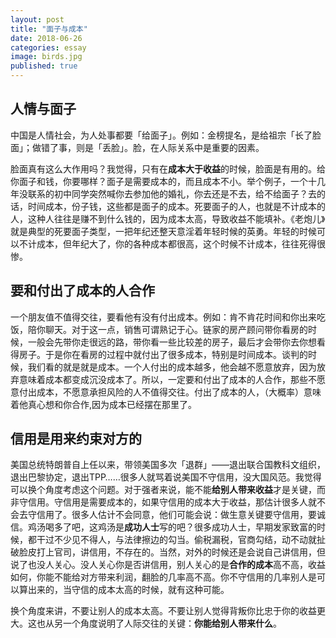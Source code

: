 ```yaml
---
layout: post
title: "面子与成本"
date: 2018-06-26
categories: essay
image: birds.jpg
published: true
---
```


## 人情与面子
中国是人情社会，为人处事都要「给面子」。例如：金榜提名，是给祖宗「长了脸面」；做错了事，则是「丢脸」。脸，在人际关系中是重要的因素。

脸面真有这么大作用吗？我觉得，只有在**成本大于收益**的时候，脸面是有用的。给你面子和钱，你要哪样？面子是需要成本的，而且成本不小。举个例子，一个十几年没联系的初中同学突然喊你去参加他的婚礼，你去还是不去，给不给面子？去的话，时间成本，份子钱，这些都是面子的成本。死要面子的人，也就是不计成本的人，这种人往往是赚不到什么钱的，因为成本太高，导致收益不能填补。《老炮儿》就是典型的死要面子类型，一把年纪还整天意淫着年轻时候的英勇。年轻的时候可以不计成本，但年纪大了，你的各种成本都很高，这个时候不计成本，往往死得很惨。

## 要和付出了成本的人合作

一个朋友值不值得交往，要看他有没有付出成本。例如：肯不肯花时间和你出来吃饭，陪你聊天。对于这一点，销售可谓熟记于心。链家的房产顾问带你看房的时候，一般会先带你走很远的路，带你看一些比较差的房子，最后才会带你去你想看得房子。于是你在看房的过程中就付出了很多成本，特别是时间成本。谈判的时候，我们看的就是就是成本。一个人付出的成本越多，他会越不愿意放弃，因为放弃意味着成本都变成沉没成本了。所以，一定要和付出了成本的人合作，那些不愿意付出成本，不愿意承担风险的人不值得交往。付出了成本的人，（大概率）意味着他真心想和你合作,因为成本已经摆在那里了。

## 信用是用来约束对方的

美国总统特朗普自上任以来，带领美国多次「退群」——退出联合国教科文组织，退出巴黎协定，退出TPP……很多人就骂着说美国不守信用，没大国风范。我觉得可以换个角度考虑这个问题。对于强者来说，能不能**给别人带来收益**才是关键，而非守信用。守信用是需要成本的，如果守信用的成本大于收益，那估计很多人就不会去守信用了。很多人估计不会同意，他们可能会说：做生意关键要守信用，要诚信。鸡汤喝多了吧，这鸡汤是**成功人士**写的吧？很多成功人士，早期发家致富的时候，都干过不少见不得人，与法律擦边的勾当。偷税漏税，官商勾结，动不动就扯破脸皮打上官司，讲信用，不存在的。当然，对外的时候还是会说自己讲信用，但说了也没人关心。没人关心你是否讲信用，别人关心的是**合作的成本**高不高，收益如何，你能不能给对方带来利润，翻脸的几率高不高。你不守信用的几率别人是可以算出来的，当守信的成本太高的时候，就有这种可能。

换个角度来讲，不要让别人的成本太高。不要让别人觉得背叛你比忠于你的收益更大。这也从另一个角度说明了人际交往的关键：**你能给别人带来什么**。


